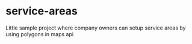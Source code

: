 service-areas
=============

Little sample project where company owners can setup service areas by using polygons in maps api
